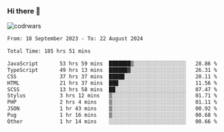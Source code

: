 ### Hi there 👋


![codrwars](https://www.codewars.com/users/rsschool_c9af20f58c35c696/badges/micro) 

<!--START_SECTION:waka-->

```txt
From: 18 September 2023 - To: 22 August 2024

Total Time: 185 hrs 51 mins

JavaScript       53 hrs 59 mins  ███████▒░░░░░░░░░░░░░░░░░   28.86 %
TypeScript       49 hrs 13 mins  ██████▓░░░░░░░░░░░░░░░░░░   26.31 %
CSS              37 hrs 37 mins  █████░░░░░░░░░░░░░░░░░░░░   20.11 %
HTML             21 hrs 37 mins  ███░░░░░░░░░░░░░░░░░░░░░░   11.56 %
SCSS             13 hrs 58 mins  ██░░░░░░░░░░░░░░░░░░░░░░░   07.47 %
Stylus           3 hrs 12 mins   ▒░░░░░░░░░░░░░░░░░░░░░░░░   01.71 %
PHP              2 hrs 4 mins    ▒░░░░░░░░░░░░░░░░░░░░░░░░   01.11 %
JSON             1 hr 43 mins    ▒░░░░░░░░░░░░░░░░░░░░░░░░   00.92 %
Pug              1 hr 16 mins    ▒░░░░░░░░░░░░░░░░░░░░░░░░   00.68 %
Other            1 hr 14 mins    ░░░░░░░░░░░░░░░░░░░░░░░░░   00.66 %
```

<!--END_SECTION:waka-->

